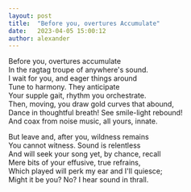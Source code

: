 ```yaml
---
layout: post
title:  "Before you, overtures Accumulate"
date:   2023-04-05 15:00:12
author: alexander
---
```


Before you, overtures accumulate  
In the ragtag troupe of anywhere's sound.  
I wait for you, and eager things around  
Tune to harmony. They anticipate  
Your supple gait, rhythm you orchestrate.  
Then, moving, you draw gold curves that abound,  
Dance in thoughtful breath! See smile-light rebound!  
And coax from noise music, all yours, innate.  

But leave and, after you, wildness remains  
You cannot witness. Sound is relentless  
And will seek your song yet, by chance, recall  
Mere bits of your effusive, true refrains,  
Which played will perk my ear and I'll quiesce;  
Might it be you? No? I hear sound in thrall.  
